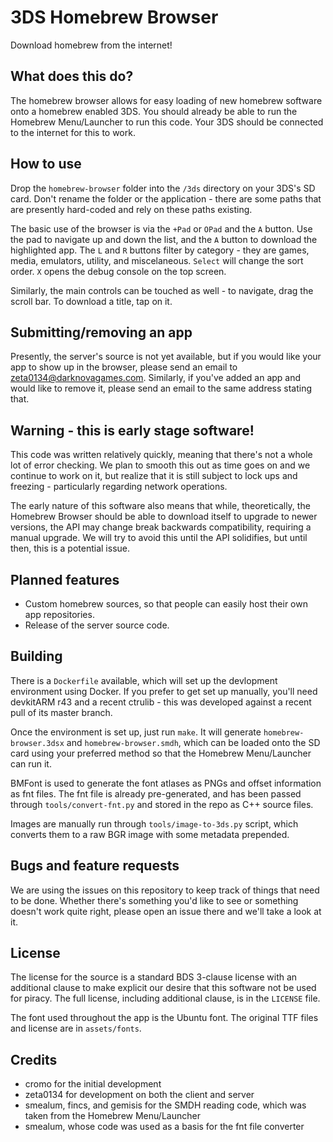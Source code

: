 # 3DS Homebrew Browser

Download homebrew from the internet!

## What does this do?

The homebrew browser allows for easy loading of new homebrew software onto a
homebrew enabled 3DS. You should already be able to run the Homebrew
Menu/Launcher to run this code. Your 3DS should be connected to the internet for
this to work.

## How to use

Drop the `homebrew-browser` folder into the `/3ds` directory on your 3DS's SD
card. Don't rename the folder or the application - there are some paths that are
presently hard-coded and rely on these paths existing.

The basic use of the browser is via the `+Pad` or `OPad` and the `A` button. Use
the pad to navigate up and down the list, and the `A` button to download the
highlighted app. The `L` and `R` buttons filter by category - they are games,
media, emulators, utility, and miscelaneous. `Select` will change the sort
order. `X` opens the debug console on the top screen.

Similarly, the main controls can be touched as well - to navigate, drag the
scroll bar. To download a title, tap on it.

## Submitting/removing an app

Presently, the server's source is not yet available, but if you would like your
app to show up in the browser, please send an email to
zeta0134@darknovagames.com. Similarly, if you've added an app and would like to
remove it, please send an email to the same address stating that.

## Warning - this is early stage software!

This code was written relatively quickly, meaning that there's not a whole lot
of error checking. We plan to smooth this out as time goes on and we continue
to work on it, but realize that it is still subject to lock ups and freezing -
particularly regarding network operations.

The early nature of this software also means that while, theoretically, the
Homebrew Browser should be able to download itself to upgrade to newer versions,
the API may change break backwards compatibility, requiring a manual upgrade. We
will try to avoid this until the API solidifies, but until then, this is a
potential issue.

## Planned features

* Custom homebrew sources, so that people can easily host their own app
  repositories.
* Release of the server source code.

## Building

There is a `Dockerfile` available, which will set up the devlopment environment
using Docker. If you prefer to get set up manually, you'll need devkitARM r43
and a recent ctrulib - this was developed against a recent pull of its master
branch.

Once the environment is set up, just run `make`. It will generate
`homebrew-browser.3dsx` and `homebrew-browser.smdh`, which can be loaded onto
the SD card using your preferred method so that the Homebrew Menu/Launcher can
run it.

BMFont is used to generate the font atlases as PNGs and offset information as
fnt files. The fnt file is already pre-generated, and has been passed through
`tools/convert-fnt.py` and stored in the repo as C++ source files.

Images are manually run through `tools/image-to-3ds.py` script, which converts
them to a raw BGR image with some metadata prepended.

## Bugs and feature requests

We are using the issues on this repository to keep track of things that need to
be done. Whether there's something you'd like to see or something doesn't work
quite right, please open an issue there and we'll take a look at it.

## License

The license for the source is a standard BDS 3-clause license with an additional
clause to make explicit our desire that this software not be used for piracy.
The full license, including additional clause, is in the `LICENSE` file.

The font used throughout the app is the Ubuntu font. The original TTF files and
license are in `assets/fonts`.

## Credits

* cromo for the initial development
* zeta0134 for development on both the client and server
* smealum, fincs, and gemisis for the SMDH reading code, which was taken from
  the Homebrew Menu/Launcher
* smealum, whose code was used as a basis for the fnt file converter
